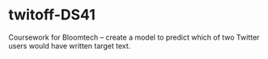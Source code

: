 # twitoff-DS41

Coursework for Bloomtech – create a model to predict which of two Twitter users would have written target text.
